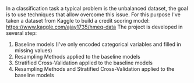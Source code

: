 In a classification task a typical problem is the unbalanced dataset, the goal is to use techniques that allow overcome this issue.
For this purpose I've taken a dataset from Kaggle to build a credit scoring model: https://www.kaggle.com/ajay1735/hmeq-data
The project is developed in several step:
1) Baseline models (I've only encoded categorical variables and filled in missing values)
2) Resampling Methods applied to the baseline models
3) Stratified Cross-Validation applied to the baseline models
4) Resampling Methods and Stratified Cross-Validation applied to the baseline models
